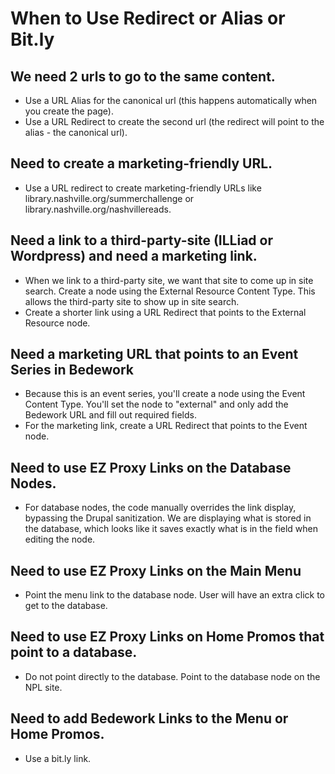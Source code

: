 # When to Use Redirect or Alias or Bit.ly

## We need 2 urls to go to the same content.

- Use a URL Alias for the canonical url (this happens automatically when you create the page).
- Use a URL Redirect to create the second url (the redirect will point to the alias - the canonical url).

## Need to create a marketing-friendly URL.

- Use a URL redirect to create marketing-friendly URLs like library.nashville.org/summerchallenge or library.nashville.org/nashvillereads.

## Need a link to a third-party-site (ILLiad or Wordpress) and need a marketing link.

- When we link to a third-party site, we want that site to come up in site search. Create a node using the External Resource Content Type. This allows the third-party site to show up in site search.
- Create a shorter link using a URL Redirect that points to the External Resource node.

## Need a marketing URL that points to an Event Series in Bedework

- Because this is an event series, you'll create a node using the Event Content Type. You'll set the node to "external" and only add the Bedework URL and fill out required fields.
- For the marketing link, create a URL Redirect that points to the Event node.

## Need to use EZ Proxy Links on the Database Nodes.

- For database nodes, the code manually overrides the link display, bypassing the Drupal sanitization. We are displaying what is stored in the database, which looks like it saves exactly what is in the field when editing the node.

## Need to use EZ Proxy Links on the Main Menu

- Point the menu link to the database node. User will have an extra click to get to the database.

## Need to use EZ Proxy Links on Home Promos that point to a database.

- Do not point directly to the database. Point to the database node on the NPL site.

## Need to add Bedework Links to the Menu or Home Promos.

- Use a bit.ly link.
